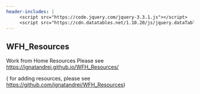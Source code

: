 ```yaml
---
header-includes: |
     <script src="https://code.jquery.com/jquery-3.3.1.js"></script>
     <script src="https://cdn.datatables.net/1.10.20/js/jquery.dataTables.js"></script>
---
```

## WFH_Resources
Work from Home Resources
Please see https://ignatandrei.github.io/WFH_Resources/

( for adding resources, please see https://github.com/ignatandrei/WFH_Resources)